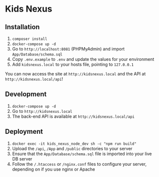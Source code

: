 # Kids Nexus

## Installation

1. `composer install`
2. `docker-compose up -d`
3. Go to `http://localhost:8081` (PHPMyAdmin) and import `App/Database/schema.sql`
4. Copy `.env.example` to `.env` and update the values for your environment
5. Add `kidsnexus.local` to your hosts file, pointing to `127.0.0.1`

You can now access the site at `http://kidsnexus.local` and the API at `http://kidsnexus.local/api`!

## Development

1. `docker-compose up -d`
2. Go to `http://kidsnexus.local`
3. The back-end API is available at `http://kidsnexus.local/api`

## Deployment

1. `docker exec -it kids_nexus_node_dev sh -c "npm run build"`
2. Upload the `/api`, `/App` and `/public` directories to your server
3. Ensure that the `App/Database/schema.sql` file is imported into your live DB server
4. Follow the `/.htaccess` or `/nginx.conf` files to configure your server, depending on if you use nginx or Apache
